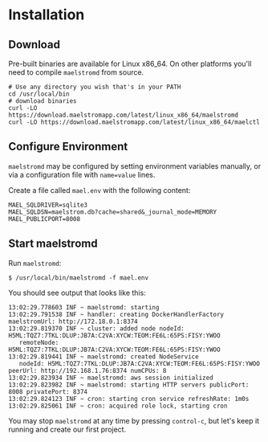 # Installation

## Download

Pre-built binaries are available for Linux x86_64. On other platforms you'll need to compile `maelstromd` from source.

```
# Use any directory you wish that's in your PATH
cd /usr/local/bin
# download binaries
curl -LO https://download.maelstromapp.com/latest/linux_x86_64/maelstromd
curl -LO https://download.maelstromapp.com/latest/linux_x86_64/maelctl
```

## Configure Environment

`maelstromd` may be configured by setting environment variables manually, or via a configuration file with `name=value`
lines.

Create a file called `mael.env` with the following content:

```
MAEL_SQLDRIVER=sqlite3
MAEL_SQLDSN=maelstrom.db?cache=shared&_journal_mode=MEMORY
MAEL_PUBLICPORT=8008
```

## Start maelstromd

Run `maelstromd`:

```
$ /usr/local/bin/maelstromd -f mael.env
```

You should see output that looks like this:
```
13:02:29.778603 INF ~ maelstromd: starting
13:02:29.791538 INF ~ handler: creating DockerHandlerFactory maelstromUrl: http://172.18.0.1:8374
13:02:29.819370 INF ~ cluster: added node nodeId: H5ML:TQZ7:7TKL:DLUP:JB7A:C2VA:XYCW:TEOM:FE6L:65PS:FISY:YWOO
   remoteNode: H5ML:TQZ7:7TKL:DLUP:JB7A:C2VA:XYCW:TEOM:FE6L:65PS:FISY:YWOO
13:02:29.819441 INF ~ maelstromd: created NodeService
   nodeId: H5ML:TQZ7:7TKL:DLUP:JB7A:C2VA:XYCW:TEOM:FE6L:65PS:FISY:YWOO peerUrl: http://192.168.1.76:8374 numCPUs: 8
13:02:29.823934 INF ~ maelstromd: aws session initialized
13:02:29.823982 INF ~ maelstromd: starting HTTP servers publicPort: 8008 privatePort: 8374
13:02:29.824123 INF ~ cron: starting cron service refreshRate: 1m0s
13:02:29.825061 INF ~ cron: acquired role lock, starting cron
```

You may stop `maelstromd` at any time by pressing `control-c`, but let's keep it running and create our first project.


